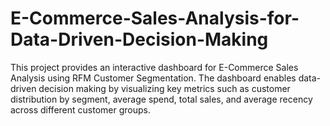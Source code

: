# E-Commerce-Sales-Analysis-for-Data-Driven-Decision-Making
This project provides an interactive dashboard for E-Commerce Sales Analysis using RFM Customer Segmentation. The dashboard enables data-driven decision making by visualizing key metrics such as customer distribution by segment, average spend, total sales, and average recency across different customer groups.
